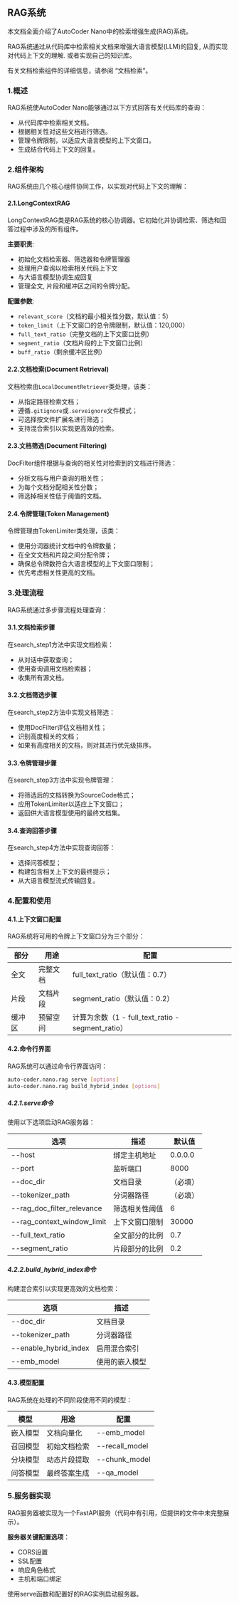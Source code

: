 ## RAG系统

本文档全面介绍了AutoCoder Nano中的检索增强生成(RAG)系统。

RAG系统通过从代码库中检索相关文档来增强大语言模型(LLM)的回复, 从而实现对代码上下文的理解. 或者实现自己的知识库。

有关文档检索组件的详细信息，请参阅 “文档检索”。

### 1.概述

RAG系统使AutoCoder Nano能够通过以下方式回答有关代码库的查询：

- 从代码库中检索相关文档。
- 根据相关性对这些文档进行筛选。
- 管理令牌限制，以适应大语言模型的上下文窗口。
- 生成结合代码上下文的回复。


### 2.组件架构

RAG系统由几个核心组件协同工作，以实现对代码上下文的理解：

#### 2.1.LongContextRAG

LongContextRAG类是RAG系统的核心协调器。它初始化并协调检索、筛选和回答过程中涉及的所有组件。

**主要职责**:

- 初始化文档检索器、筛选器和令牌管理器
- 处理用户查询以检索相关代码上下文
- 与大语言模型协调生成回复
- 管理全文, 片段和缓冲区之间的令牌分配。

**配置参数**:

- `relevant_score`（文档的最小相关性分数，默认值：5）
- `token_limit`（上下文窗口的总令牌限制，默认值：120,000）
- `full_text_ratio`（完整文档的上下文窗口比例）
- `segment_ratio`（文档片段的上下文窗口比例）
- `buff_ratio`（剩余缓冲区比例）

#### 2.2.文档检索(Document Retrieval)

文档检索由`LocalDocumentRetriever`类处理，该类：

- 从指定路径检索文档；
- 遵循`.gitignore`或`.serveignore`文件模式；
- 可选择按文件扩展名进行筛选；
- 支持混合索引以实现更高效的检索。
        
#### 2.3.文档筛选(Document Filtering)

DocFilter组件根据与查询的相关性对检索到的文档进行筛选：

- 分析文档与用户查询的相关性；
- 为每个文档分配相关性分数；
- 筛选掉相关性低于阈值的文档。

#### 2.4.令牌管理(Token Management)

令牌管理由TokenLimiter类处理，该类：

- 使用分词器统计文档中的令牌数量；
- 在全文文档和片段之间分配令牌；
- 确保总令牌数符合大语言模型的上下文窗口限制；
- 优先考虑相关性更高的文档。

### 3.处理流程

RAG系统通过多步骤流程处理查询：

#### 3.1.文档检索步骤

在search_step1方法中实现文档检索：

- 从对话中获取查询；
- 使用查询调用文档检索器；
- 收集所有源文档。

#### 3.2.文档筛选步骤

在search_step2方法中实现文档筛选：

- 使用DocFilter评估文档相关性；
- 识别高度相关的文档；
- 如果有高度相关的文档，则对其进行优先级排序。

#### 3.3.令牌管理步骤

在search_step3方法中实现令牌管理：

- 将筛选后的文档转换为SourceCode格式；
- 应用TokenLimiter以适应上下文窗口；
- 返回供大语言模型使用的最终文档集。

#### 3.4.查询回答步骤

在search_step4方法中实现查询回答：

- 选择问答模型；
- 构建包含相关上下文的最终提示；
- 从大语言模型流式传输回复。


### 4.配置和使用

#### 4.1.上下文窗口配置

RAG系统将可用的令牌上下文窗口分为三个部分：

| 部分  | 用途   | 配置                                         |
|-----|------|--------------------------------------------|
| 全文  | 完整文档 | full_text_ratio（默认值：0.7）                   |
| 片段  | 文档片段 | segment_ratio（默认值：0.2）                     |
| 缓冲区 | 预留空间 | 计算为余数（1 - full_text_ratio - segment_ratio） |

#### 4.2.命令行界面

RAG系统可以通过命令行界面访问：

```bash
auto-coder.nano.rag serve [options]
auto-coder.nano.rag build_hybrid_index [options]
```

##### 4.2.1.serve命令

使用以下选项启动RAG服务器：

| 选项                         | 描述      | 默认值     |
|----------------------------|---------|---------|
| --host                     | 绑定主机地址  | 0.0.0.0 |
| --port                     | 监听端口    | 8000    |
| --doc_dir                  | 文档目录    | （必填）    |
| --tokenizer_path           | 分词器路径   | （必填）    |
| --rag_doc_filter_relevance | 筛选相关性阈值 | 6       |
| --rag_context_window_limit | 上下文窗口限制 | 30000   |
| --full_text_ratio          | 全文部分的比例 | 0.7     |
| --segment_ratio            | 片段部分的比例 | 0.2     |

##### 4.2.2.build_hybrid_index命令

构建混合索引以实现更高效的文档检索：

| 选项                    | 描述      |
|-----------------------|---------|
| --doc_dir             | 文档目录    |
| --tokenizer_path      | 分词器路径   |
| --enable_hybrid_index | 启用混合索引  |
| --emb_model           | 使用的嵌入模型 |

#### 4.3.模型配置

RAG系统在处理的不同阶段使用不同的模型：

| 模型   | 用途     | 配置             |
|------|--------|----------------|
| 嵌入模型 | 文档向量化  | --emb_model    |
| 召回模型 | 初始文档检索 | --recall_model |
| 分块模型 | 动态片段提取 | --chunk_model  |
| 问答模型 | 最终答案生成 | --qa_model     |

### 5.服务器实现

RAG服务器被实现为一个FastAPI服务（代码中有引用，但提供的文件中未完整展示）。

**服务器关键配置选项**：

- CORS设置
- SSL配置
- 响应角色格式
- 主机和端口绑定

使用serve函数和配置好的RAG实例启动服务器。
 